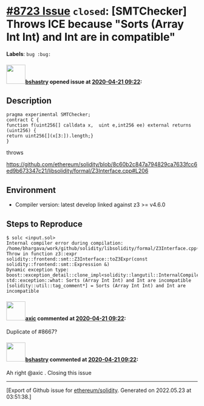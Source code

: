# [\#8723 Issue](https://github.com/ethereum/solidity/issues/8723) `closed`: [SMTChecker] Throws ICE because "Sorts (Array Int Int) and Int are in compatible"
**Labels**: `bug :bug:`


#### <img src="https://avatars.githubusercontent.com/u/2388185?v=4" width="50">[bshastry](https://github.com/bshastry) opened issue at [2020-04-21 09:22](https://github.com/ethereum/solidity/issues/8723):

## Description

<!--Please shortly describe the bug you have found, and what you expect instead.-->

```
pragma experimental SMTChecker;
contract C {
function f(uint256[] calldata x,  uint e,int256 ee) external returns (uint256) {
return uint256[](x[3:]).length;}
}
```

throws

https://github.com/ethereum/solidity/blob/8c60b2c847a794829ca7633fcc6ed9b673347c21/libsolidity/formal/Z3Interface.cpp#L206

## Environment

- Compiler version: latest develop linked against z3 >= v4.6.0

## Steps to Reproduce

```
$ solc <input.sol>
Internal compiler error during compilation:
/home/bhargava/work/github/solidity/libsolidity/formal/Z3Interface.cpp(206): Throw in function z3::expr solidity::frontend::smt::Z3Interface::toZ3Expr(const solidity::frontend::smt::Expression &)
Dynamic exception type: boost::exception_detail::clone_impl<solidity::langutil::InternalCompilerError>
std::exception::what: Sorts (Array Int Int) and Int are incompatible
[solidity::util::tag_comment*] = Sorts (Array Int Int) and Int are incompatible
```

#### <img src="https://avatars.githubusercontent.com/u/20340?v=4" width="50">[axic](https://github.com/axic) commented at [2020-04-21 09:22](https://github.com/ethereum/solidity/issues/8723#issuecomment-617063242):

Duplicate of #8667?

#### <img src="https://avatars.githubusercontent.com/u/2388185?v=4" width="50">[bshastry](https://github.com/bshastry) commented at [2020-04-21 09:22](https://github.com/ethereum/solidity/issues/8723#issuecomment-617069417):

Ah right @axic . Closing this issue


-------------------------------------------------------------------------------



[Export of Github issue for [ethereum/solidity](https://github.com/ethereum/solidity). Generated on 2022.05.23 at 03:51:38.]
